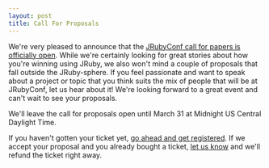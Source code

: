 ```yaml
---
layout: post
title: Call For Proposals
---
```

We're very pleased to announce that the [JRubyConf call for papers is
officially open][proposals]. While we're certainly looking for great
stories about how you're winning using JRuby, we also won't mind a
couple of proposals that fall outside the JRuby-sphere. If you feel
passionate and want to speak about a project or topic that you think
suits the mix of people that will be at JRubyConf, let us hear about
it! We're looking forward to a great event and can't wait to see your
proposals.

We'll leave the call for proposals open until March 31 at Midnight
US Central Daylight Time.

If you haven't gotten your ticket yet, [go ahead and get
registered][register]. If we accept your proposal and you already
bought a ticket, [let us know][email] and we'll refund the ticket
right away.

[proposals]: /proposals
[register]: http://www.eventbrite.com/event/2571529514
[email]: mailto:jrubyconf@engineyard.com?subject=JRubyConf%202012
